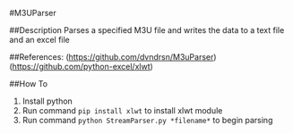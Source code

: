 #M3UParser

##Description
Parses a specified M3U file and writes the data to a text file and an excel file

##References:
(https://github.com/dvndrsn/M3uParser)
(https://github.com/python-excel/xlwt)

##How To
1. Install python
2. Run command `pip install xlwt` to install xlwt module
3. Run command `python StreamParser.py *filename*` to begin parsing